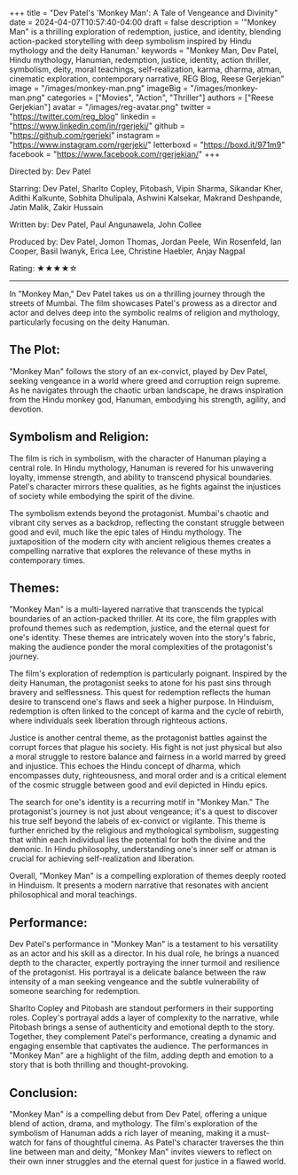 +++
title = "Dev Patel's 'Monkey Man': A Tale of Vengeance and Divinity"
date = 2024-04-07T10:57:40-04:00
draft = false
description = '"Monkey Man" is a thrilling exploration of redemption, justice, and identity, blending action-packed storytelling with deep symbolism inspired by Hindu mythology and the deity Hanuman.'
keywords = "Monkey Man, Dev Patel, Hindu mythology, Hanuman, redemption, justice, identity, action thriller, symbolism, deity, moral teachings, self-realization, karma, dharma, atman, cinematic exploration, contemporary narrative, REG Blog, Reese Gerjekian"
image = "/images/monkey-man.png"
imageBig = "/images/monkey-man.png"
categories = ["Movies", "Action", "Thriller"]
authors = ["Reese Gerjekian"]
avatar = "/images/reg-avatar.png"
twitter = "https://twitter.com/reg_blog"
linkedin = "https://www.linkedin.com/in/rgerjeki/"
github = "https://github.com/rgerjeki"
instagram = "https://www.instagram.com/rgerjeki/"
letterboxd = "https://boxd.it/971m9"
facebook = "https://www.facebook.com/rgerjekian/"
+++

Directed by: Dev Patel

Starring: Dev Patel, Sharlto Copley, Pitobash, Vipin Sharma, Sikandar Kher, Adithi Kalkunte, Sobhita Dhulipala, Ashwini Kalsekar, Makrand Deshpande, Jatin Malik, Zakir Hussain

Written by: Dev Patel, Paul Angunawela, John Collee

Produced by: Dev Patel, Jomon Thomas, Jordan Peele, Win Rosenfeld, Ian Cooper, Basil Iwanyk, Erica Lee, Christine Haebler, Anjay Nagpal

Rating: ★★★★☆

---

In "Monkey Man," Dev Patel takes us on a thrilling journey through the streets of Mumbai. The film showcases Patel's prowess as a director and actor and delves deep into the symbolic realms of religion and mythology, particularly focusing on the deity Hanuman.

## The Plot:
"Monkey Man" follows the story of an ex-convict, played by Dev Patel, seeking vengeance in a world where greed and corruption reign supreme. As he navigates through the chaotic urban landscape, he draws inspiration from the Hindu monkey god, Hanuman, embodying his strength, agility, and devotion.

## Symbolism and Religion:
The film is rich in symbolism, with the character of Hanuman playing a central role. In Hindu mythology, Hanuman is revered for his unwavering loyalty, immense strength, and ability to transcend physical boundaries. Patel's character mirrors these qualities, as he fights against the injustices of society while embodying the spirit of the divine.

The symbolism extends beyond the protagonist. Mumbai's chaotic and vibrant city serves as a backdrop, reflecting the constant struggle between good and evil, much like the epic tales of Hindu mythology. The juxtaposition of the modern city with ancient religious themes creates a compelling narrative that explores the relevance of these myths in contemporary times.

## Themes:
"Monkey Man" is a multi-layered narrative that transcends the typical boundaries of an action-packed thriller. At its core, the film grapples with profound themes such as redemption, justice, and the eternal quest for one's identity. These themes are intricately woven into the story's fabric, making the audience ponder the moral complexities of the protagonist's journey.

The film's exploration of redemption is particularly poignant. Inspired by the deity Hanuman, the protagonist seeks to atone for his past sins through bravery and selflessness. This quest for redemption reflects the human desire to transcend one's flaws and seek a higher purpose. In Hinduism, redemption is often linked to the concept of karma and the cycle of rebirth, where individuals seek liberation through righteous actions.

Justice is another central theme, as the protagonist battles against the corrupt forces that plague his society. His fight is not just physical but also a moral struggle to restore balance and fairness in a world marred by greed and injustice. This echoes the Hindu concept of dharma, which encompasses duty, righteousness, and moral order and is a critical element of the cosmic struggle between good and evil depicted in Hindu epics.

The search for one's identity is a recurring motif in "Monkey Man." The protagonist's journey is not just about vengeance; it's a quest to discover his true self beyond the labels of ex-convict or vigilante. This theme is further enriched by the religious and mythological symbolism, suggesting that within each individual lies the potential for both the divine and the demonic. In Hindu philosophy, understanding one's inner self or atman is crucial for achieving self-realization and liberation.

Overall, "Monkey Man" is a compelling exploration of themes deeply rooted in Hinduism. It presents a modern narrative that resonates with ancient philosophical and moral teachings.

## Performance:
Dev Patel's performance in "Monkey Man" is a testament to his versatility as an actor and his skill as a director. In his dual role, he brings a nuanced depth to the character, expertly portraying the inner turmoil and resilience of the protagonist. His portrayal is a delicate balance between the raw intensity of a man seeking vengeance and the subtle vulnerability of someone searching for redemption.

Sharlto Copley and Pitobash are standout performers in their supporting roles. Copley's portrayal adds a layer of complexity to the narrative, while Pitobash brings a sense of authenticity and emotional depth to the story. Together, they complement Patel's performance, creating a dynamic and engaging ensemble that captivates the audience. The performances in "Monkey Man" are a highlight of the film, adding depth and emotion to a story that is both thrilling and thought-provoking.

## Conclusion:
"Monkey Man" is a compelling debut from Dev Patel, offering a unique blend of action, drama, and mythology. The film's exploration of the symbolism of Hanuman adds a rich layer of meaning, making it a must-watch for fans of thoughtful cinema. As Patel's character traverses the thin line between man and deity, "Monkey Man" invites viewers to reflect on their own inner struggles and the eternal quest for justice in a flawed world.